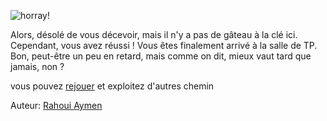 ![horray!](https://i.pinimg.com/originals/c3/d0/57/c3d05745a5d95c72ae5525c30093ab7f.jpg)



Alors, désolé de vous décevoir, mais il n'y a pas de gâteau à la clé ici. Cependant, vous avez réussi ! Vous êtes finalement arrivé à la salle de TP. Bon, peut-être un peu en retard, mais comme on dit, mieux vaut tard que jamais, non ?



vous pouvez [rejouer](parking.md) et exploitez d'autres chemin



Auteur: [Rahoui Aymen](https://github.com/Aymenrahoui)


